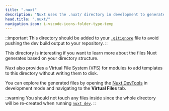 ```yaml
---
title: ".nuxt"
description: "Nuxt uses the .nuxt/ directory in development to generate your Vue application."
head.title: ".nuxt/"
navigation.icon: i-vscode-icons-folder-type-temp
---
```


::important
This directory should be added to your [`.gitignore`](/docs/3.x/guide/directory-structure/gitignore) file to avoid pushing the dev build output to your repository.
::

This directory is interesting if you want to learn more about the files Nuxt generates based on your directory structure.

Nuxt also provides a Virtual File System (VFS) for modules to add templates to this directory without writing them to disk.

You can explore the generated files by opening the [Nuxt DevTools](https://devtools.nuxt.com) in development mode and navigating to the **Virtual Files** tab.

::warning
You should not touch any files inside since the whole directory will be re-created when running [`nuxt dev`](/docs/3.x/api/commands/dev).
::
